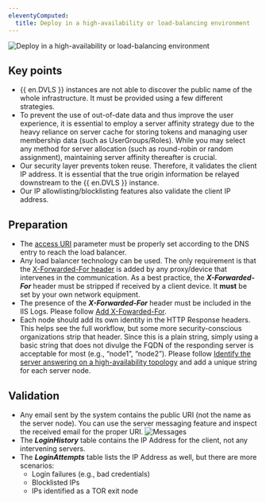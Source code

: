 ```yaml
---
eleventyComputed:
  title: Deploy in a high-availability or load-balancing environment
---
```

![Deploy in a high-availability or load-balancing environment](https://cdnweb.devolutions.net/docs/docs_en_kb_KB4773.png)

## Key points
* {{ en.DVLS }} instances are not able to discover the public name of the whole infrastructure. It must be provided using a few different strategies.
* To prevent the use of out-of-date data and thus improve the user experience, it is essential to employ a server affinity strategy due to the heavy reliance on server cache for storing tokens and managing user membership data (such as UserGroups/Roles). While you may select any method for server allocation (such as round-robin or random assignment), maintaining server affinity thereafter is crucial.
* Our security layer prevents token reuse. Therefore, it validates the client IP address. It is essential that the true origin information be relayed downstream to the {{ en.DVLS }} instance.
* Our IP allowlisting/blocklisting features also validate the client IP address.

## Preparation
* The [access URI](/kb/devolutions-server/knowledge-base/access-uri/) parameter must be properly set according to the DNS entry to reach the load balancer.
* Any load balancer technology can be used. The only requirement is that the [X-Forwarded-For header](/kb/devolutions-server/knowledge-base/use-x-forwarded-for/) is added by any proxy/device that intervenes in the communication. As a best practice, the ***X-Forwarded-For*** header must be stripped if received by a client device. It **must** be set by your own network equipment.
* The presence of the ***X-Forwarded-For*** header must be included in the IIS Logs. Please follow [Add X-Fowarded-For](/kb/devolutions-server/knowledge-base/add-x-forwarded-for-column-iis/).
* Each node should add its own identity in the HTTP Response headers. This helps see the full workflow, but some more security-conscious organizations strip that header. Since this is a plain string, simply using a basic string that does not divulge the FQDN of the responding server is acceptable for most (e.g., “node1”, “node2”). Please follow [Identify the server answering on a high-availability topology](/kb/devolutions-server/knowledge-base/identify-server-answering/) and add a unique string for each server node.

## Validation
* Any email sent by the system contains the public URI (not the name as the server node). You can use the server messaging feature and inspect the received email for the proper URI.
![Messages](https://cdnweb.devolutions.net/docs/docs_en_kb_KB2377.png)
* The ***LoginHistory*** table contains the IP Address for the client, not any intervening servers.
* The ***LoginAttempts*** table lists the IP Address as well, but there are more scenarios:
    * Login failures (e.g., bad credentials)
    * Blocklisted IPs
    * IPs identified as a TOR exit node
